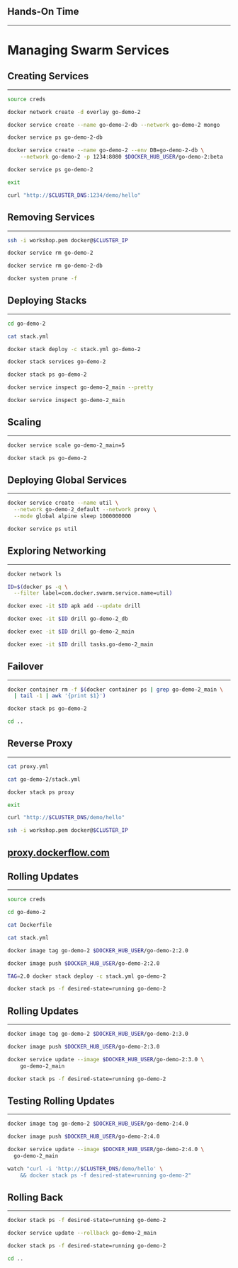 ## Hands-On Time

---

# Managing Swarm Services


## Creating Services

---

```bash
source creds

docker network create -d overlay go-demo-2

docker service create --name go-demo-2-db --network go-demo-2 mongo

docker service ps go-demo-2-db

docker service create --name go-demo-2 --env DB=go-demo-2-db \
    --network go-demo-2 -p 1234:8080 $DOCKER_HUB_USER/go-demo-2:beta

docker service ps go-demo-2

exit

curl "http://$CLUSTER_DNS:1234/demo/hello"
```


## Removing Services

---

```bash
ssh -i workshop.pem docker@$CLUSTER_IP

docker service rm go-demo-2

docker service rm go-demo-2-db

docker system prune -f
```


## Deploying Stacks

---

```bash
cd go-demo-2

cat stack.yml

docker stack deploy -c stack.yml go-demo-2

docker stack services go-demo-2

docker stack ps go-demo-2

docker service inspect go-demo-2_main --pretty

docker service inspect go-demo-2_main
```


## Scaling

---

```bash
docker service scale go-demo-2_main=5

docker stack ps go-demo-2
```


## Deploying Global Services

---

```bash
docker service create --name util \
  --network go-demo-2_default --network proxy \
  --mode global alpine sleep 1000000000

docker service ps util
```


## Exploring Networking

---

```bash
docker network ls

ID=$(docker ps -q \
  --filter label=com.docker.swarm.service.name=util)

docker exec -it $ID apk add --update drill

docker exec -it $ID drill go-demo-2_db

docker exec -it $ID drill go-demo-2_main

docker exec -it $ID drill tasks.go-demo-2_main
```


## Failover

---

```bash
docker container rm -f $(docker container ps | grep go-demo-2_main \
  | tail -1 | awk '{print $1}')

docker stack ps go-demo-2

cd ..
```


## Reverse Proxy

---

```bash
cat proxy.yml

cat go-demo-2/stack.yml

docker stack ps proxy

exit

curl "http://$CLUSTER_DNS/demo/hello"

ssh -i workshop.pem docker@$CLUSTER_IP
```

## [proxy.dockerflow.com](http://proxy.dockerflow.com)


## Rolling Updates

---

```bash
source creds

cd go-demo-2

cat Dockerfile

cat stack.yml

docker image tag go-demo-2 $DOCKER_HUB_USER/go-demo-2:2.0

docker image push $DOCKER_HUB_USER/go-demo-2:2.0

TAG=2.0 docker stack deploy -c stack.yml go-demo-2

docker stack ps -f desired-state=running go-demo-2
```


## Rolling Updates

---

```bash
docker image tag go-demo-2 $DOCKER_HUB_USER/go-demo-2:3.0

docker image push $DOCKER_HUB_USER/go-demo-2:3.0

docker service update --image $DOCKER_HUB_USER/go-demo-2:3.0 \
    go-demo-2_main

docker stack ps -f desired-state=running go-demo-2
```


## Testing Rolling Updates

---

```bash
docker image tag go-demo-2 $DOCKER_HUB_USER/go-demo-2:4.0

docker image push $DOCKER_HUB_USER/go-demo-2:4.0

docker service update --image $DOCKER_HUB_USER/go-demo-2:4.0 \
  go-demo-2_main

watch "curl -i 'http://$CLUSTER_DNS/demo/hello' \
    && docker stack ps -f desired-state=running go-demo-2"
```


## Rolling Back

---

```bash
docker stack ps -f desired-state=running go-demo-2

docker service update --rollback go-demo-2_main

docker stack ps -f desired-state=running go-demo-2

cd ..
```
